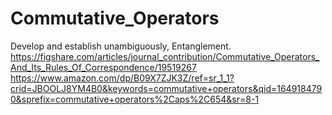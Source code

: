 # Commutative_Operators
 Develop and establish unambiguously, Entanglement.
https://figshare.com/articles/journal_contribution/Commutative_Operators_And_Its_Rules_Of_Correspondence/19519267
https://www.amazon.com/dp/B09X7ZJK3Z/ref=sr_1_1?crid=JBOOLJ8YM4B0&keywords=commutative+operators&qid=1649184790&sprefix=commutative+operators%2Caps%2C654&sr=8-1

